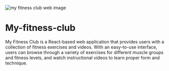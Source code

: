![my fitness club web image](https://user-images.githubusercontent.com/118010051/232512000-2f73ae3a-0697-4224-9505-13992fcbb7b7.png)
# My-fitness-club
My Fitness Club is a React-based web application that provides users with a collection of fitness exercises and videos. With an easy-to-use interface, users can browse through a variety of exercises for different muscle groups and fitness levels, and watch instructional videos to learn proper form and technique. 
